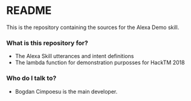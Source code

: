 # README #

This is the repository containing the sources for the Alexa Demo skill. 


### What is this repository for? ###

* The Alexa Skill utterances and intent definitions
* The lambda function for demonstration purposses for HackTM 2018

### Who do I talk to? ###

* Bogdan Cimpoesu is the main developer.